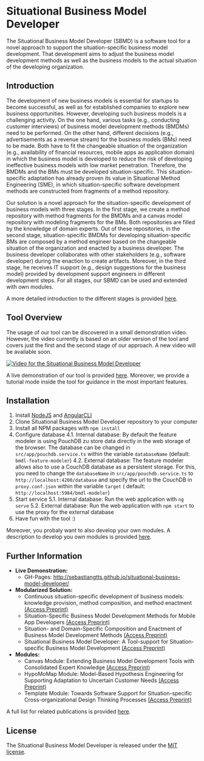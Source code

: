 # Situational Business Model Developer

The Situational Business Model Developer (SBMD) is a software tool for a novel approach to support the situation-specific business model development. That development aims to adjust the business model development methods as well as the business models to the actual situation of the developing organization. 

## Introduction

The development of new business models is essential for startups to become successful, as well as for established companies to explore new business opportunities. However, developing such business models is a challenging activity. On the one hand, various tasks (e.g., conducting customer interviews) of business model development methods (BMDMs) need to be performed. On the other hand, different decisions (e.g., advertisements as a revenue stream) for the business models (BMs) need to be made. Both have to fit the changeable situation of the organization (e.g., availability of financial resources, mobile apps as application domain) in which the business model is developed to reduce the risk of developing ineffective business models with low market penetration. Therefore, the BMDMs and the BMs must be developed situation-specific. This situation-specific adaptation has already proven its value in Situational Method Engineering (SME), in which situation-specific software development methods are constructed from fragments of a method repository.

Our solution is a novel approach for the situation-specific development of business models with three stages. In the first stage, we create a method repository with method fragments for the BMDMs and a canvas model repository with modeling fragments for the BMs. Both repositories are filled by the knowledge of domain experts. Out of these repositories, in the second stage, situation-specific BMDMs for developing situation-specific BMs are composed by a method engineer based on the changeable situation of the organization and enacted by a business developer. The business developer collaborates with other stakeholders (e.g., software developer) during the enaction to create artifacts. Moreover, in the third stage, he receives IT support (e.g., design suggestions for the business model) provided by development support engineers in different development steps. For all stages, our SBMD can be used and extended with own modules.

A more detailed introduction to the different stages is provided [here](STAGES.md).
## Tool Overview
The usage of our tool can be discovered in a small demonstration video. However, the video currently is based on an older version of the tool and covers just the first and the second stage of our approach. A new video will be available soon.

[![Video for the Situational Business Model Developer](https://img.youtube.com/vi/1VszYMIb4xo/0.jpg)](https://www.youtube.com/watch?v=1VszYMIb4xo)


A live demonstration of our tool is provided [here](https://sebastiangtts.github.io/situational-business-model-developer). Moreover, we provide a tutorial mode inside the tool for guidance in the most important features.



## Installation

1. Install [NodeJS](https://nodejs.org) and [AngularCLI](https://cli.angular.io/)
2. Clone Situational Business Model Developer repository to your computer
3. Install all NPM packages with `npm install`
4. Configure database 4.1. Internal database: By default the feature modeler is using PouchDB zu store data directly in
   the web storage of the browser. The database can be changed in `src/app/pouchdb.service.ts` within the
   variable `databaseName` (default: `bmdl-feature-modeler`)
   4.2. External database: The feature modeler allows also to use a CouchDB database as a persistent storage. For this,
   you need to change the `databaseName` in `src/app/pouchdb.service.ts` to `http://localhost:4200/database` and specify
   the url to the CouchDB in `proxy.conf.json` within the variable `target` (
   default: `http://localhost:5984/bmdl-modeler`)
5. Start service 5.1. Internal database: Run the web application with `ng serve`
   5.2. External database: Run the web application with `npm start` to use the proxy for the external database
6. Have fun with the tool :)

Moreover, you probaly want to also develop your own modules. A description to develop you own modules is provided [here](MODULES.md).

## Further Information

- **Live Demonstration:** 
  - GH-Pages: http://sebastiangtts.github.io/situational-business-model-developer/
- **Modularized Solution:** 
  - Continuous situation-specific development of business models: knowledge provision, method composition, and method enactment [(Access Preprint)](https://www.researchgate.net/publication/361844967_Continuous_situation-specific_development_of_business_models_knowledge_provision_method_composition_and_method_enactment)
  - Situation-Specific Business Model Development Methods for Mobile App Developers [(Access Preprint)](https://www.researchgate.net/publication/352476162_Situation-Specific_Business_Model_Development_Methods_for_Mobile_App_Developers)
  - Situation- and Domain-Specific Composition and Enactment of Business Model Development Methods [(Access Preprint)](https://www.researchgate.net/publication/355368661_Situation-and_Domain-specific_Composition_and_Enactment_of_Business_Model_Development_Methods)
  - Situational Business Model Developer: A Tool-support for Situation-specific Business Model Development [(Access Preprint)](https://www.researchgate.net/publication/356860356_Situational_Business_Model_Developer_A_Tool-support_for_Situation-specific_Business_Model_Development)
- **Modules:**
  - Canvas Module: Extending Business Model Development Tools with Consolidated Expert Knowledge [(Access Preprint)](https://www.researchgate.net/publication/352905879_Extending_Business_Model_Development_Tools_with_Consolidated_Expert_Knowledge)
  - HypoMoMap Module: Model-Based Hypothesis Engineering for Supporting Adaptation to Uncertain Customer Needs [(Access Preprint)](https://www.researchgate.net/publication/342710605_Model-Based_Hypothesis_Engineering_for_Supporting_Adaptation_to_Uncertain_Customer_Needs)
  - Template Module: Towards Software Support for Situation-specific Cross-organizational Design Thinking Processes [(Access Preprint)](https://www.researchgate.net/publication/364226156_Towards_Software_Support_for_Situation-specific_Cross-organizational_Design_Thinking_Processes)

A full list for related publications is provided [here](https://www.researchgate.net/project/Situation-specific-Business-Model-Development).

## License

The Situational Business Model Developer is released under the [MIT license](LICENSE.md).
